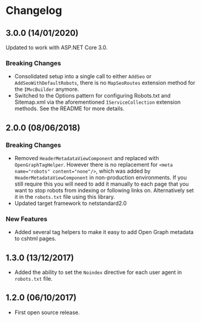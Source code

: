 # Changelog

## 3.0.0 (14/01/2020)

Updated to work with ASP.NET Core 3.0.

### Breaking Changes

- Consolidated setup into a single call to either `AddSeo` or `AddSeoWithDefaultRobots`, there is no `MapSeoRoutes` extension method for the `IMvcBuilder` anymore.
- Switched to the Options pattern for configuring Robots.txt and Sitemap.xml via the aforementioned `IServiceCollection` extension methods. See the README for more details.

## 2.0.0 (08/06/2018)

### Breaking Changes

- Removed `HeaderMetadataViewComponent` and replaced with `OpenGraphTagHelper`. However there is no replacement for `<meta name="robots" content="none"/>`, which was added by `HeaderMetadataViewComponent` in non-production environments. If you still require this you will need to add it manually to each page that you want to stop robots from indexing or following links on. Alternatively set it in the `robots.txt` file using this library.
- Updated target framework to netstandard2.0

### New Features

- Added several tag helpers to make it easy to add Open Graph metadata to cshtml pages.

## 1.3.0 (13/12/2017)

- Added the ability to set the `Noindex` directive for each user agent in `robots.txt` file.

## 1.2.0 (06/10/2017)

- First open source release.
